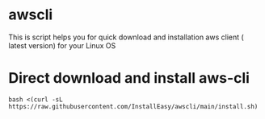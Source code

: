 # awscli
This is script helps you for quick download and installation aws client ( latest version) for your Linux OS

# Direct download and install aws-cli
```
bash <(curl -sL https://raw.githubusercontent.com/InstallEasy/awscli/main/install.sh)
```
